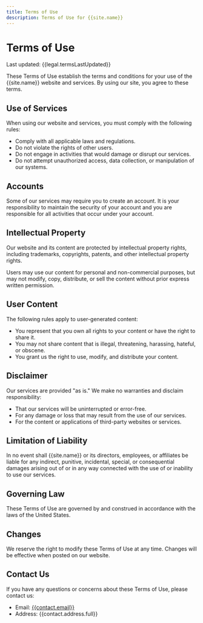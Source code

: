 ```yaml
---
title: Terms of Use
description: Terms of Use for {{site.name}}
---
```


# Terms of Use

Last updated: {{legal.termsLastUpdated}}

These Terms of Use establish the terms and conditions for your use of the {{site.name}} website and services.
By using our site, you agree to these terms.

## Use of Services

When using our website and services, you must comply with the following rules:

- Comply with all applicable laws and regulations.
- Do not violate the rights of other users.
- Do not engage in activities that would damage or disrupt our services.
- Do not attempt unauthorized access, data collection, or manipulation of our systems.

## Accounts

Some of our services may require you to create an account. It is your responsibility to maintain
the security of your account and you are responsible for all activities that occur under your account.

## Intellectual Property

Our website and its content are protected by intellectual property rights, including trademarks,
copyrights, patents, and other intellectual property rights.

Users may use our content for personal and non-commercial purposes, but may not modify, copy,
distribute, or sell the content without prior express written permission.

## User Content

The following rules apply to user-generated content:

- You represent that you own all rights to your content or have the right to share it.
- You may not share content that is illegal, threatening, harassing, hateful, or obscene.
- You grant us the right to use, modify, and distribute your content.

## Disclaimer

Our services are provided "as is." We make no warranties and disclaim responsibility:

- That our services will be uninterrupted or error-free.
- For any damage or loss that may result from the use of our services.
- For the content or applications of third-party websites or services.

## Limitation of Liability

In no event shall {{site.name}} or its directors, employees, or affiliates be liable for any indirect,
punitive, incidental, special, or consequential damages arising out of or in any way connected with
the use of or inability to use our services.

## Governing Law

These Terms of Use are governed by and construed in accordance with the laws of the United States.

## Changes

We reserve the right to modify these Terms of Use at any time. Changes will be effective
when posted on our website.

## Contact Us

If you have any questions or concerns about these Terms of Use, please contact us:

- Email: [{{contact.email}}](mailto:{{contact.email}})
- Address: {{contact.address.full}} 